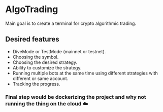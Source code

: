 # AlgoTrading

Main goal is to create a terminal for crypto algorithmic trading.

## Desired features
- DiveMode or TestMode (mainnet or testnet).
- Choosing the symbol.
- Choosing the desired strategy.
- Ability to customize the strategy.
- Running multiple bots at the same time using different strategies with different or same account.
- Tracking the progress.

### Final step would be dockerizing the project and why not running the thing on the cloud ☁️ 
